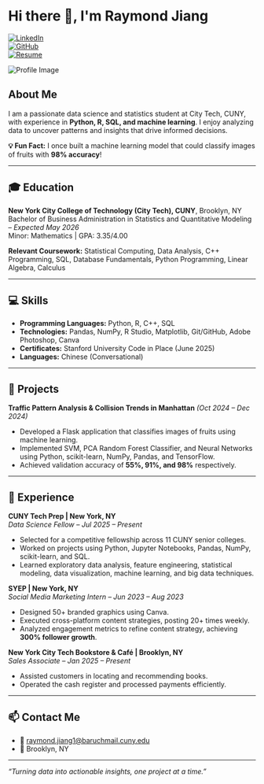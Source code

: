 # Hi there 👋, I'm Raymond Jiang

[![LinkedIn](https://img.shields.io/badge/LinkedIn-0A66C2?style=for-the-badge&logo=linkedin&logoColor=white)](https://www.linkedin.com/in/raymond-jiang-599b182b0/)  
[![GitHub](https://img.shields.io/badge/GitHub-181717?style=for-the-badge&logo=github&logoColor=white)](https://github.com/rayj1981)  
[![Resume](https://img.shields.io/badge/Resume-PDF-red?style=for-the-badge)](https://www.linkedin.com/in/raymond-jiang-599b182b0/)  

![Profile Image](your-photo.jpg)

## About Me
I am a passionate data science and statistics student at City Tech, CUNY, with experience in **Python, R, SQL, and machine learning**. I enjoy analyzing data to uncover patterns and insights that drive informed decisions.  

**💡 Fun Fact:** I once built a machine learning model that could classify images of fruits with **98% accuracy**!

---

## 🎓 Education
**New York City College of Technology (City Tech), CUNY**, Brooklyn, NY  
Bachelor of Business Administration in Statistics and Quantitative Modeling – *Expected May 2026*  
Minor: Mathematics | GPA: 3.35/4.00  

**Relevant Coursework:** Statistical Computing, Data Analysis, C++ Programming, SQL, Database Fundamentals, Python Programming, Linear Algebra, Calculus  

---

## 💻 Skills
- **Programming Languages:** Python, R, C++, SQL  
- **Technologies:** Pandas, NumPy, R Studio, Matplotlib, Git/GitHub, Adobe Photoshop, Canva  
- **Certificates:** Stanford University Code in Place (June 2025)  
- **Languages:** Chinese (Conversational)  

---

## 📂 Projects
**Traffic Pattern Analysis & Collision Trends in Manhattan** *(Oct 2024 – Dec 2024)*  
- Developed a Flask application that classifies images of fruits using machine learning.  
- Implemented SVM, PCA Random Forest Classifier, and Neural Networks using Python, scikit-learn, NumPy, Pandas, and TensorFlow.  
- Achieved validation accuracy of **55%, 91%, and 98%** respectively.  

---

## 💼 Experience

**CUNY Tech Prep | New York, NY**  
*Data Science Fellow – Jul 2025 – Present*  
- Selected for a competitive fellowship across 11 CUNY senior colleges.  
- Worked on projects using Python, Jupyter Notebooks, Pandas, NumPy, scikit-learn, and SQL.  
- Learned exploratory data analysis, feature engineering, statistical modeling, data visualization, machine learning, and big data techniques.  

**SYEP | New York, NY**  
*Social Media Marketing Intern – Jun 2023 – Aug 2023*  
- Designed 50+ branded graphics using Canva.  
- Executed cross-platform content strategies, posting 20+ times weekly.  
- Analyzed engagement metrics to refine content strategy, achieving **300% follower growth**.  

**New York City Tech Bookstore & Café | Brooklyn, NY**  
*Sales Associate – Jan 2025 – Present*  
- Assisted customers in locating and recommending books.  
- Operated the cash register and processed payments efficiently.

---

## 📫 Contact Me
- 📧 raymond.jiang1@baruchmail.cuny.edu  
- 📍 Brooklyn, NY  

---

*“Turning data into actionable insights, one project at a time.”*  

